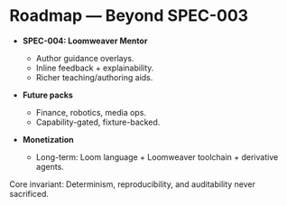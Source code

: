 # Roadmap — Beyond SPEC-003

- **SPEC-004: Loomweaver Mentor**
  - Author guidance overlays.
  - Inline feedback + explainability.
  - Richer teaching/authoring aids.

- **Future packs**
  - Finance, robotics, media ops.
  - Capability-gated, fixture-backed.

- **Monetization**
  - Long-term: Loom language + Loomweaver toolchain + derivative agents.

Core invariant: Determinism, reproducibility, and auditability never sacrificed.
